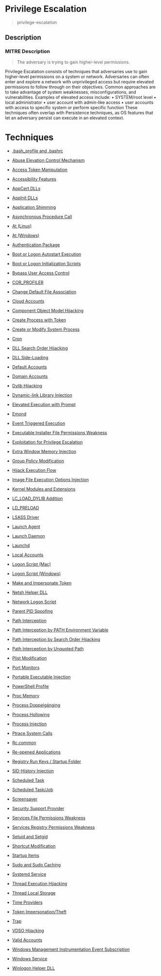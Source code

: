 
# Privilege Escalation

> privilege-escalation

## Description

### MITRE Description

> The adversary is trying to gain higher-level permissions.

Privilege Escalation consists of techniques that adversaries use to gain higher-level permissions on a system or network. Adversaries can often enter and explore a network with unprivileged access but require elevated permissions to follow through on their objectives. Common approaches are to take advantage of system weaknesses, misconfigurations, and vulnerabilities. Examples of elevated access include: 
•	SYSTEM/root level
•	local administrator
•	user account with admin-like access 
•	user accounts with access to specific system or perform specific function
These techniques often overlap with Persistence techniques, as OS features that let an adversary persist can execute in an elevated context.  


# Techniques


* [.bash_profile and .bashrc](../techniques/.bash_profile-and-.bashrc.md)

* [Abuse Elevation Control Mechanism](../techniques/Abuse-Elevation-Control-Mechanism.md)
    
* [Access Token Manipulation](../techniques/Access-Token-Manipulation.md)
    
* [Accessibility Features](../techniques/Accessibility-Features.md)
    
* [AppCert DLLs](../techniques/AppCert-DLLs.md)
    
* [AppInit DLLs](../techniques/AppInit-DLLs.md)
    
* [Application Shimming](../techniques/Application-Shimming.md)
    
* [Asynchronous Procedure Call](../techniques/Asynchronous-Procedure-Call.md)
    
* [At (Linux)](../techniques/At-(Linux).md)
    
* [At (Windows)](../techniques/At-(Windows).md)
    
* [Authentication Package](../techniques/Authentication-Package.md)
    
* [Boot or Logon Autostart Execution](../techniques/Boot-or-Logon-Autostart-Execution.md)
    
* [Boot or Logon Initialization Scripts](../techniques/Boot-or-Logon-Initialization-Scripts.md)
    
* [Bypass User Access Control](../techniques/Bypass-User-Access-Control.md)
    
* [COR_PROFILER](../techniques/COR_PROFILER.md)
    
* [Change Default File Association](../techniques/Change-Default-File-Association.md)
    
* [Cloud Accounts](../techniques/Cloud-Accounts.md)
    
* [Component Object Model Hijacking](../techniques/Component-Object-Model-Hijacking.md)
    
* [Create Process with Token](../techniques/Create-Process-with-Token.md)
    
* [Create or Modify System Process](../techniques/Create-or-Modify-System-Process.md)
    
* [Cron](../techniques/Cron.md)
    
* [DLL Search Order Hijacking](../techniques/DLL-Search-Order-Hijacking.md)
    
* [DLL Side-Loading](../techniques/DLL-Side-Loading.md)
    
* [Default Accounts](../techniques/Default-Accounts.md)
    
* [Domain Accounts](../techniques/Domain-Accounts.md)
    
* [Dylib Hijacking](../techniques/Dylib-Hijacking.md)
    
* [Dynamic-link Library Injection](../techniques/Dynamic-link-Library-Injection.md)
    
* [Elevated Execution with Prompt](../techniques/Elevated-Execution-with-Prompt.md)
    
* [Emond](../techniques/Emond.md)
    
* [Event Triggered Execution](../techniques/Event-Triggered-Execution.md)
    
* [Executable Installer File Permissions Weakness](../techniques/Executable-Installer-File-Permissions-Weakness.md)
    
* [Exploitation for Privilege Escalation](../techniques/Exploitation-for-Privilege-Escalation.md)
    
* [Extra Window Memory Injection](../techniques/Extra-Window-Memory-Injection.md)
    
* [Group Policy Modification](../techniques/Group-Policy-Modification.md)
    
* [Hijack Execution Flow](../techniques/Hijack-Execution-Flow.md)
    
* [Image File Execution Options Injection](../techniques/Image-File-Execution-Options-Injection.md)
    
* [Kernel Modules and Extensions](../techniques/Kernel-Modules-and-Extensions.md)
    
* [LC_LOAD_DYLIB Addition](../techniques/LC_LOAD_DYLIB-Addition.md)
    
* [LD_PRELOAD](../techniques/LD_PRELOAD.md)
    
* [LSASS Driver](../techniques/LSASS-Driver.md)
    
* [Launch Agent](../techniques/Launch-Agent.md)
    
* [Launch Daemon](../techniques/Launch-Daemon.md)
    
* [Launchd](../techniques/Launchd.md)
    
* [Local Accounts](../techniques/Local-Accounts.md)
    
* [Logon Script (Mac)](../techniques/Logon-Script-(Mac).md)
    
* [Logon Script (Windows)](../techniques/Logon-Script-(Windows).md)
    
* [Make and Impersonate Token](../techniques/Make-and-Impersonate-Token.md)
    
* [Netsh Helper DLL](../techniques/Netsh-Helper-DLL.md)
    
* [Network Logon Script](../techniques/Network-Logon-Script.md)
    
* [Parent PID Spoofing](../techniques/Parent-PID-Spoofing.md)
    
* [Path Interception](../techniques/Path-Interception.md)
    
* [Path Interception by PATH Environment Variable](../techniques/Path-Interception-by-PATH-Environment-Variable.md)
    
* [Path Interception by Search Order Hijacking](../techniques/Path-Interception-by-Search-Order-Hijacking.md)
    
* [Path Interception by Unquoted Path](../techniques/Path-Interception-by-Unquoted-Path.md)
    
* [Plist Modification](../techniques/Plist-Modification.md)
    
* [Port Monitors](../techniques/Port-Monitors.md)
    
* [Portable Executable Injection](../techniques/Portable-Executable-Injection.md)
    
* [PowerShell Profile](../techniques/PowerShell-Profile.md)
    
* [Proc Memory](../techniques/Proc-Memory.md)
    
* [Process Doppelgänging](../techniques/Process-Doppelgänging.md)
    
* [Process Hollowing](../techniques/Process-Hollowing.md)
    
* [Process Injection](../techniques/Process-Injection.md)
    
* [Ptrace System Calls](../techniques/Ptrace-System-Calls.md)
    
* [Rc.common](../techniques/Rc.common.md)
    
* [Re-opened Applications](../techniques/Re-opened-Applications.md)
    
* [Registry Run Keys / Startup Folder](../techniques/Registry-Run-Keys---Startup-Folder.md)
    
* [SID-History Injection](../techniques/SID-History-Injection.md)
    
* [Scheduled Task](../techniques/Scheduled-Task.md)
    
* [Scheduled Task/Job](../techniques/Scheduled-Task-Job.md)
    
* [Screensaver](../techniques/Screensaver.md)
    
* [Security Support Provider](../techniques/Security-Support-Provider.md)
    
* [Services File Permissions Weakness](../techniques/Services-File-Permissions-Weakness.md)
    
* [Services Registry Permissions Weakness](../techniques/Services-Registry-Permissions-Weakness.md)
    
* [Setuid and Setgid](../techniques/Setuid-and-Setgid.md)
    
* [Shortcut Modification](../techniques/Shortcut-Modification.md)
    
* [Startup Items](../techniques/Startup-Items.md)
    
* [Sudo and Sudo Caching](../techniques/Sudo-and-Sudo-Caching.md)
    
* [Systemd Service](../techniques/Systemd-Service.md)
    
* [Thread Execution Hijacking](../techniques/Thread-Execution-Hijacking.md)
    
* [Thread Local Storage](../techniques/Thread-Local-Storage.md)
    
* [Time Providers](../techniques/Time-Providers.md)
    
* [Token Impersonation/Theft](../techniques/Token-Impersonation-Theft.md)
    
* [Trap](../techniques/Trap.md)
    
* [VDSO Hijacking](../techniques/VDSO-Hijacking.md)
    
* [Valid Accounts](../techniques/Valid-Accounts.md)
    
* [Windows Management Instrumentation Event Subscription](../techniques/Windows-Management-Instrumentation-Event-Subscription.md)
    
* [Windows Service](../techniques/Windows-Service.md)
    
* [Winlogon Helper DLL](../techniques/Winlogon-Helper-DLL.md)
    
